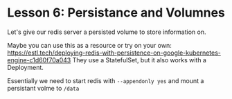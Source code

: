 # Lesson 6: Persistance and Volumnes

Let's give our redis server a persisted volume to store information on.

Maybe you can use this as a resource or try on your own:
https://estl.tech/deploying-redis-with-persistence-on-google-kubernetes-engine-c1d60f70a043
They use a StatefulSet, but it also works with a Deployment.

Essentially we need to start redis with `--appendonly yes` and mount a persistant volme to `/data`
